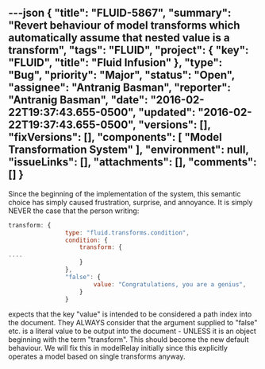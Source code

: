 ---json
{
  "title": "FLUID-5867",
  "summary": "Revert behaviour of model transforms which automatically assume that nested value is a transform",
  "tags": "FLUID",
  "project": {
    "key": "FLUID",
    "title": "Fluid Infusion"
  },
  "type": "Bug",
  "priority": "Major",
  "status": "Open",
  "assignee": "Antranig Basman",
  "reporter": "Antranig Basman",
  "date": "2016-02-22T19:37:43.655-0500",
  "updated": "2016-02-22T19:37:43.655-0500",
  "versions": [],
  "fixVersions": [],
  "components": [
    "Model Transformation System"
  ],
  "environment": null,
  "issueLinks": [],
  "attachments": [],
  "comments": []
}
---
Since the beginning of the implementation of the system, this semantic choice has simply caused frustration, surprise, and annoyance. It is simply NEVER the case that the person writing:

```javascript
transform: {
                type: "fluid.transforms.condition",
                condition: {
                    transform: {
....
                    }
                },
                "false": {
                        value: "Congratulations, you are a genius",
                    }
                }
```

expects that the key "value" is intended to be considered a path index into the document. They ALWAYS consider that the argument supplied to "false" etc. is a literal value to be output into the document - UNLESS it is an object beginning with the term "transform". This should become the new default behaviour. We will fix this in modelRelay initially since this explicitly operates a model based on single transforms anyway.

        